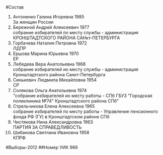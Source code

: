 #Состав
1. Антоненко Галина Игоревна 1985   
    За женщин России
2. Бережной Андрей Алексеевич 1977   
    собрание избирателей по месту службы - администрация КРОНШТАДТСКОГО РАЙОНА САНкт-ПЕТЕРБУРГА
3. Горбачева Наталия Петровна 1972   
    ЛДПР
4. Ершова Марина Юрьевна 1970   
    ЕР
5. Лебедева Вера Анатольевна 1968   
    собрание избирателей ио месту службы - администрация Кронштадтского района Санкт-Петербурга
6. Синькевич Людмила Михайловна 1954   
    СР
7. Солякова Ольга Анатольевна 1974   
    "собрание избирателей ио месту работы - СПб ГБУЗ "Городская поликлиника №74" Кронштадтского района СПб"
8. Стрельчикова Елена Алексеевна 1965   
    собрание избирателей по месту работы - Управление пенсионного фонда РФ (ГУ) в Кронштадтском районе СПб
9. Чистякова Нина Александровна 1963   
    ПАРТИЯ ЗА СПРАВЕДЛИВОСТЬ
10. Шибанова Светлана Ивановна 1958   
    КПРФ

#Выборы-2012
##Номер УИК
966